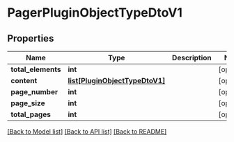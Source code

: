 # PagerPluginObjectTypeDtoV1

## Properties
Name | Type | Description | Notes
------------ | ------------- | ------------- | -------------
**total_elements** | **int** |  | [optional] 
**content** | [**list[PluginObjectTypeDtoV1]**](PluginObjectTypeDtoV1.md) |  | [optional] 
**page_number** | **int** |  | [optional] 
**page_size** | **int** |  | [optional] 
**total_pages** | **int** |  | [optional] 

[[Back to Model list]](../README.md#documentation-for-models) [[Back to API list]](../README.md#documentation-for-api-endpoints) [[Back to README]](../README.md)

